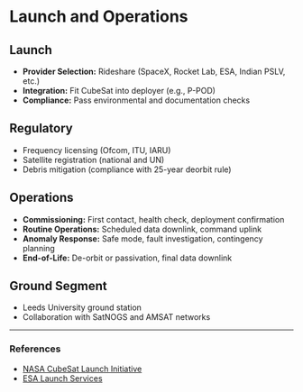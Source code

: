 # Launch and Operations

## Launch

- **Provider Selection:** Rideshare (SpaceX, Rocket Lab, ESA, Indian PSLV, etc.)
- **Integration:** Fit CubeSat into deployer (e.g., P-POD)
- **Compliance:** Pass environmental and documentation checks

## Regulatory

- Frequency licensing (Ofcom, ITU, IARU)
- Satellite registration (national and UN)
- Debris mitigation (compliance with 25-year deorbit rule)

## Operations

- **Commissioning:** First contact, health check, deployment confirmation
- **Routine Operations:** Scheduled data downlink, command uplink
- **Anomaly Response:** Safe mode, fault investigation, contingency planning
- **End-of-Life:** De-orbit or passivation, final data downlink

## Ground Segment

- Leeds University ground station
- Collaboration with SatNOGS and AMSAT networks

---

### References

- [NASA CubeSat Launch Initiative](https://www.nasa.gov/content/cubesat-launch-initiative)
- [ESA Launch Services](https://www.esa.int/Education/CubeSats_-_Fly_Your_Satellite)